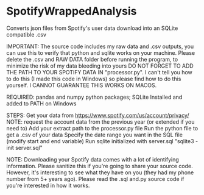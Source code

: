 # SpotifyWrappedAnalysis
Converts json files from Spotify's user data download into an SQLite compatible .csv

IMPORTANT:
The source code includes my raw data and .csv outputs, you can use this to verify that python and sqlite works on your machine.
Please delete the .csv and RAW DATA folder before running the program, to minimize the risk of my data bleeding into yours
DO NOT FORGET TO ADD THE PATH TO YOUR SPOTIFY DATA IN "processor.py".
I can't tell you how to do this (I made this code in Windows) so please find how to do this yourself.
I CANNOT GUARANTEE THIS WORKS ON MACOS.

REQUIRED:
pandas and numpy python packages;
SQLite Installed and added to PATH on Windows


STEPS:
Get your data from https://www.spotify.com/us/account/privacy/
      NOTE: request the account data from the previous year (or extended if you need to)
Add your extract path to the processor.py file
Run the python file to get a .csv of your data
Specify the date range you want in the SQL file (modify start and end variable)
Run sqlite initialized with server.sql
    "sqlite3 -init server.sql"

NOTE:
Downloading your Spotify data comes with a lot of identifying information.
Please sanitize this if you're going to share your source code. 
However, it's interesting to see what they have on you (they had my phone number from 5+ years ago).
Please read the .sql and.py source code if you're interested in how it works. 
